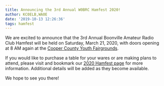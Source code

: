 ```yaml
---
title: Announcing the 3rd Annual W0BRC Hamfest 2020!
author: KC0ELB,WA0E
date: '2019-10-13 12:26:36'
tags: hamfest
---
```


We are excited to announce that the 3rd Annual Boonville Amateur Radio Club Hamfest will be held on Saturday, March 21, 2020, with doors opening at 8 AM again at the <a target='_blank' href='https://maps.google.com/?q=Cooper+County+Fairgrounds+Boonville+MO'>Cooper County Youth Fairgrounds</a>.

If you would like to purchase a table for your wares or are making plans to attend, please visit and bookmark our [2020 Hamfest page](/hamfests/2020.html) for more information. Additional details will be added as they become available.

We hope to see you there!
